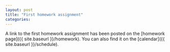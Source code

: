 ```yaml
---
layout: post
title: "First homework assignment"
categories:
---
```


A link to the first homework assignment has been posted on the [homework page]({{ site.baseurl }}/homework). You can also find it on the [calendar]({{ site.baseurl }}/schedule).
